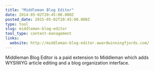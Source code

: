 ```yaml
---
title: "Middleman Blog Editor"
date: 2014-05-02T20:45:00.000Z
posted_date: 2015-05-02T20:45:00.000Z
type: tool
slug: middleman-blog-editor
tool_type: content-management
links:
  website: http://middleman-blog-editor.awardwinningfjords.com/
---
```

Middleman Blog Editor is a paid extension to Middleman which adds WYSIWYG article editing and a blog organization interface.



